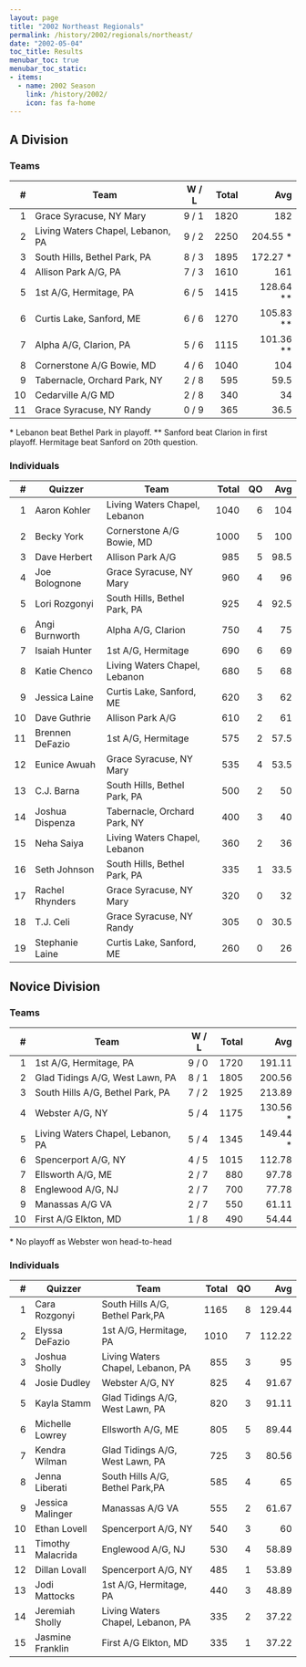 ```yaml
---
layout: page
title: "2002 Northeast Regionals"
permalink: /history/2002/regionals/northeast/
date: "2002-05-04"
toc_title: Results
menubar_toc: true
menubar_toc_static:
- items:
  - name: 2002 Season
    link: /history/2002/
    icon: fas fa-home
---
```


## A Division

### Teams

| #  | Team                              | W / L | Total | Avg       |
|---:|-----------------------------------|-------|------:|----------:|
| 1  | Grace Syracuse, NY Mary           | 9 / 1 | 1820  | 182       |
| 2  | Living Waters Chapel, Lebanon, PA | 9 / 2 | 2250  | 204.55 *  |
| 3  | South Hills, Bethel Park, PA      | 8 / 3 | 1895  | 172.27 *  |
| 4  | Allison Park A/G, PA              | 7 / 3 | 1610  | 161       |
| 5  | 1st A/G, Hermitage, PA            | 6 / 5 | 1415  | 128.64 ** |
| 6  | Curtis Lake, Sanford, ME          | 6 / 6 | 1270  | 105.83 ** |
| 7  | Alpha A/G, Clarion, PA            | 5 / 6 | 1115  | 101.36 ** |
| 8  | Cornerstone A/G Bowie, MD         | 4 / 6 | 1040  | 104       |
| 9  | Tabernacle, Orchard Park, NY      | 2 / 8 | 595   | 59.5      |
| 10 | Cedarville A/G MD                 | 2 / 8 | 340   | 34        |
| 11 | Grace Syracuse, NY Randy          | 0 / 9 | 365   | 36.5      |

\* Lebanon beat Bethel Park in playoff.
\*\* Sanford beat Clarion in first playoff. Hermitage beat Sanford on 20th question.

### Individuals

| #  | Quizzer         | Team                          | Total | QO | Avg  |
|---:|-----------------|-------------------------------|------:|---:|-----:|
| 1  | Aaron Kohler    | Living Waters Chapel, Lebanon | 1040  | 6  | 104  |
| 2  | Becky York      | Cornerstone A/G Bowie, MD     | 1000  | 5  | 100  |
| 3  | Dave Herbert    | Allison Park A/G              | 985   | 5  | 98.5 |
| 4  | Joe Bolognone   | Grace Syracuse, NY Mary       | 960   | 4  | 96   |
| 5  | Lori Rozgonyi   | South Hills, Bethel Park, PA  | 925   | 4  | 92.5 |
| 6  | Angi Burnworth  | Alpha A/G, Clarion            | 750   | 4  | 75   |
| 7  | Isaiah Hunter   | 1st A/G, Hermitage            | 690   | 6  | 69   |
| 8  | Katie Chenco    | Living Waters Chapel, Lebanon | 680   | 5  | 68   |
| 9  | Jessica Laine   | Curtis Lake, Sanford, ME      | 620   | 3  | 62   |
| 10 | Dave Guthrie    | Allison Park A/G              | 610   | 2  | 61   |
| 11 | Brennen DeFazio | 1st A/G, Hermitage            | 575   | 2  | 57.5 |
| 12 | Eunice Awuah    | Grace Syracuse, NY Mary       | 535   | 4  | 53.5 |
| 13 | C.J. Barna      | South Hills, Bethel Park, PA  | 500   | 2  | 50   |
| 14 | Joshua Dispenza | Tabernacle, Orchard Park, NY  | 400   | 3  | 40   |
| 15 | Neha Saiya      | Living Waters Chapel, Lebanon | 360   | 2  | 36   |
| 16 | Seth Johnson    | South Hills, Bethel Park, PA  | 335   | 1  | 33.5 |
| 17 | Rachel Rhynders | Grace Syracuse, NY Mary       | 320   | 0  | 32   |
| 18 | T.J. Celi       | Grace Syracuse, NY Randy      | 305   | 0  | 30.5 |
| 19 | Stephanie Laine | Curtis Lake, Sanford, ME      | 260   | 0  | 26   |

## Novice Division

### Teams

| #  | Team                              | W / L | Total | Avg      |
|---:|-----------------------------------|-------|------:|---------:|
| 1  | 1st A/G, Hermitage, PA            | 9 / 0 | 1720  | 191.11   |
| 2  | Glad Tidings A/G, West Lawn, PA   | 8 / 1 | 1805  | 200.56   |
| 3  | South Hills A/G, Bethel Park, PA  | 7 / 2 | 1925  | 213.89   |
| 4  | Webster A/G, NY                   | 5 / 4 | 1175  | 130.56 * |
| 5  | Living Waters Chapel, Lebanon, PA | 5 / 4 | 1345  | 149.44 * |
| 6  | Spencerport A/G, NY               | 4 / 5 | 1015  | 112.78   |
| 7  | Ellsworth A/G, ME                 | 2 / 7 | 880   | 97.78    |
| 8  | Englewood A/G, NJ                 | 2 / 7 | 700   | 77.78    |
| 9  | Manassas A/G VA                   | 2 / 7 | 550   | 61.11    |
| 10 | First A/G Elkton, MD              | 1 / 8 | 490   | 54.44    |

\* No playoff as Webster won head-to-head

### Individuals

| #  | Quizzer           | Team                              | Total | QO | Avg    |
|---:|-------------------|-----------------------------------|------:|---:|-------:|
| 1  | Cara Rozgonyi     | South Hills A/G, Bethel Park,PA   | 1165  | 8  | 129.44 |
| 2  | Elyssa DeFazio    | 1st A/G, Hermitage, PA            | 1010  | 7  | 112.22 |
| 3  | Joshua Sholly     | Living Waters Chapel, Lebanon, PA | 855   | 3  | 95     |
| 4  | Josie Dudley      | Webster A/G, NY                   | 825   | 4  | 91.67  |
| 5  | Kayla Stamm       | Glad Tidings A/G, West Lawn, PA   | 820   | 3  | 91.11  |
| 6  | Michelle Lowrey   | Ellsworth A/G, ME                 | 805   | 5  | 89.44  |
| 7  | Kendra Wilman     | Glad Tidings A/G, West Lawn, PA   | 725   | 3  | 80.56  |
| 8  | Jenna Liberati    | South Hills A/G, Bethel Park,PA   | 585   | 4  | 65     |
| 9  | Jessica Malinger  | Manassas A/G VA                   | 555   | 2  | 61.67  |
| 10 | Ethan Lovell      | Spencerport A/G, NY               | 540   | 3  | 60     |
| 11 | Timothy Malacrida | Englewood A/G, NJ                 | 530   | 4  | 58.89  |
| 12 | Dillan Lovall     | Spencerport A/G, NY               | 485   | 1  | 53.89  |
| 13 | Jodi Mattocks     | 1st A/G, Hermitage, PA            | 440   | 3  | 48.89  |
| 14 | Jeremiah Sholly   | Living Waters Chapel, Lebanon, PA | 335   | 2  | 37.22  |
| 15 | Jasmine Franklin  | First A/G Elkton, MD              | 335   | 1  | 37.22  |
